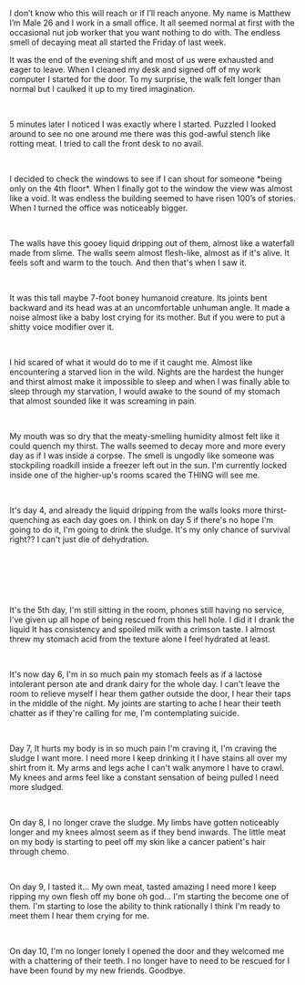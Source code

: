 I don’t know who this will reach or if I’ll reach anyone. My name is Matthew I’m Male 26 and I work in a small office. It all seemed normal at first with the occasional nut job worker that you want nothing to do with. The endless smell of decaying meat all started the Friday of last week.

 

It was the end of the evening shift and most of us were exhausted and eager to leave. When I cleaned my desk and signed off of my work computer I started for the door. To my surprise, the walk felt longer than normal but I caulked it up to my tired imagination.

&#x200B;

5 minutes later I noticed I was exactly where I started. Puzzled I looked around to see no one around me there was this god-awful stench like rotting meat. I tried to call the front desk to no avail.

&#x200B;

I decided to check the windows to see if I can shout for someone \*being only on the 4th floor\*. When I finally got to the window the view was almost like a void. It was endless the building seemed to have risen 100’s of stories. When I turned the office was noticeably bigger.

&#x200B;

The walls have this gooey liquid dripping out of them, almost like a waterfall made from slime. The walls seem almost flesh-like, almost as if it's alive. It feels soft and warm to the touch. And then that's when I saw it.

&#x200B;

It was this tall maybe 7-foot boney humanoid creature. Its joints bent backward and its head was at an uncomfortable unhuman angle. It made a noise almost like a baby lost crying for its mother. But if you were to put a shitty voice modifier over it.

&#x200B;

I hid scared of what it would do to me if it caught me. Almost like encountering a starved lion in the wild. Nights are the hardest the hunger and thirst almost make it impossible to sleep and when I was finally able to sleep through my starvation, I would awake to the sound of my stomach that almost sounded like it was screaming in pain. 

&#x200B;

My mouth was so dry that the meaty-smelling humidity almost felt like it could quench my thirst. The walls seemed to decay more and more every day as if I was inside a corpse. The smell is ungodly like someone was stockpiling roadkill inside a freezer left out in the sun. I'm currently locked inside one of the higher-up's rooms scared the THING will see me.

&#x200B;

It's day 4, and already the liquid dripping from the walls looks more thirst-quenching as each day goes on. I think on day 5 if there's no hope I'm going to do it, I'm going to drink the sludge. It's my only chance of survival right?? I can't just die of dehydration. 

&#x200B;

&#x200B;

&#x200B;

It's the 5th day, I'm still sitting in the room, phones still having no service, I've given up all hope of being rescued from this hell hole. I did it I drank the liquid It has consistency and spoiled milk with a crimson taste. I almost threw my stomach acid from the texture alone I feel hydrated at least.

&#x200B;

It's now day 6, I'm in so much pain my stomach feels as if a lactose intolerant person ate and drank dairy for the whole day. I can't leave the room to relieve myself I hear them gather outside the door, I hear their taps in the middle of the night. My joints are starting to ache I hear their teeth chatter as if they're calling for me, I'm contemplating suicide.

&#x200B;

Day 7, It hurts my body is in so much pain I'm craving it, I'm craving the sludge I want more. I need more I keep drinking it I have stains all over my shirt from it. My arms and legs ache I can't walk anymore I have to crawl. My knees and arms feel like a constant sensation of being pulled I need more sludged. 

&#x200B;

On day 8, I no longer crave the sludge. My limbs have gotten noticeably longer and my knees almost seem as if they bend inwards. The little meat on my body is starting to peel off my skin like a cancer patient's hair through chemo. 

&#x200B;

On day 9, I tasted it... My own meat, tasted amazing I need more I keep ripping my own flesh off my bone oh god... I'm starting the become one of them. I'm starting to lose the ability to think rationally I think I'm ready to meet them I hear them crying for me.

&#x200B;

On day 10, I'm no longer lonely I opened the door and they welcomed me with a chattering of their teeth. I no longer have to need to be rescued for I have been found by my new friends. Goodbye.